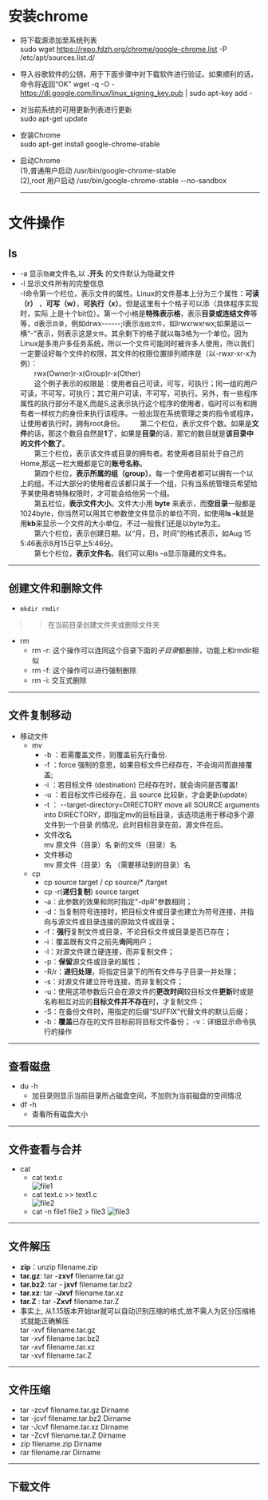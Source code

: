 # 安装chrome
  * 将下载源添加至系统列表  
  sudo wget https://repo.fdzh.org/chrome/google-chrome.list -P /etc/apt/sources.list.d/
  * 导入谷歌软件的公钥，用于下面步骤中对下载软件进行验证。如果顺利的话，命令将返回“OK” 
    wget -q -O - https://dl.google.com/linux/linux_signing_key.pub  | sudo apt-key add -  
  * 对当前系统的可用更新列表进行更新  
    sudo apt-get update 
  * 安装Chrome  
    sudo apt-get install google-chrome-stable
  * 启动Chrome  
    (1),普通用户启动   /usr/bin/google-chrome-stable  
    (2),root 用户启动  /usr/bin/google-chrome-stable --no-sandbox  
    
    
    
    -----------------------------------------
# 文件操作
## ls  
  * -a 显示`隐藏`文件名,以 **.开头** 的文件默认为隐藏文件  
  * -l 显示文件所有的完整信息  
      -l命令第一个栏位，表示文件的属性。Linux的文件基本上分为三个属性：**可读（r）** ，**可写（w）**，**可执行（x）**。但是这里有十个格子可以添（具体程序实现时，实际  上是十个bit位）。第一个小格是**特殊表示格**，表示**目录或连结文件**等等，d表示`目录`，例如drwx------;l表示`连结文件`，如lrwxrwxrwx;如果是以一横“-”表示，则表示这是`文件`。其余剩下的格子就以每3格为一个单位。因为Linux是多用户多任务系统，所以一个文件可能同时被许多人使用，所以我们一定要设好每个文件的权限，其文件的权限位置排列顺序是（以-rwxr-xr-x为例）：  
　　rwx(Owner)r-x(Group)r-x(Other)  
　　这个例子表示的权限是：使用者自己可读，可写，可执行；同一组的用户可读，不可写，可执行；其它用户可读，不可写，可执行。另外，有一些程序属性的执行部分不是X,而是S,这表示执行这个程序的使用者，临时可以有和拥有者一样权力的身份来执行该程序。一般出现在系统管理之类的指令或程序，让使用者执行时，拥有root身份。
　　第二个栏位，表示文件个数。如果是**文件**的话，那这个数目自然是**1**了，如果是**目录**的话，那它的数目就是**该目录中的文件个数了**。  
　　第三个栏位，表示该文件或目录的拥有者。若使用者目前处于自己的Home,那这一栏大概都是它的**账号名称**。  
　　第四个栏位，**表示所属的组（group）**。每一个使用者都可以拥有一个以上的组，不过大部分的使用者应该都只属于一个组，只有当系统管理员希望给予某使用者特殊权限时，才可能会给他另一个组。  
　　第五栏位，**表示文件大小**。文件大小用 **byte** 来表示，而**空目录**一般都是1024byte，你当然可以用其它参数使文件显示的单位不同，如使用**ls –k**就是用**kb**来显示一个文件的大小单位，不过一般我们还是以byte为主。  
　　第六个栏位，表示创建日期。以“月，日，时间”的格式表示，如Aug 15 5:46表示8月15日早上5:46分。  
　　第七个栏位，**表示文件名**。我们可以用ls –a显示隐藏的文件名。
  
 -----------------------------------------------------------------------
## 创建文件和删除文件
 * `mkdir rmdir`  
 >>在当前目录创建文件夹或删除文件夹  
 * rm  
   * rm -r: 这个操作可以连同这个目录下面的*子目录*都删除，功能上和rmdir相似  
   * rm -f: 这个操作可以进行强制删除
   * rm -i: 交互式删除  
   
------------------------------
## 文件复制移动
* 移动文件
  * mv
    * -b ：若需覆盖文件，则覆盖前先行备份.  
    * -f ：force 强制的意思，如果目标文件已经存在，不会询问而直接覆盖;  
    * -i ：若目标文件 (destination) 已经存在时，就会询问是否覆盖!  
    * -u ：若目标文件已经存在，且 source 比较新，才会更新(update)  
    * -t ： --target-directory=DIRECTORY move all SOURCE arguments into DIRECTORY，即指定mv的目标目录，该选项适用于移动多个源文件到一个目录            的情况，此时目标目录在前，源文件在后。  
    * 文件改名  
         mv 原文件（目录）名 新的文件（目录）名  
    * 文件移动  
         mv 原文件（目录）名 （需要移动到的目录）名  
  * cp  
    * cp source target / cp source/* /target  
    * cp -r(**递归复制**) source target  
    * -a：此参数的效果和同时指定"-dpR"参数相同；  
    * -d：当复制符号连接时，把目标文件或目录也建立为符号连接，并指向与源文件或目录连接的原始文件或目录；  
    * -f：**强行**复制文件或目录，不论目标文件或目录是否已存在；  
    * -i：覆盖既有文件之前先**询问**用户；  
    * -l：对源文件建立硬连接，而非复制文件；  
    * -p：**保留**源文件或目录的属性；  
    * -R/r：**递归处理**，将指定目录下的所有文件与子目录一并处理；  
    * -s：对源文件建立符号连接，而非复制文件；  
    * -u：使用这项参数后只会在源文件的**更改时间**较目标文件**更新**时或是名称相互对应的**目标文件并不存在**时，才复制文件；  
    * -S：在备份文件时，用指定的后缀“SUFFIX”代替文件的默认后缀；  
    * -b：**覆盖**已存在的文件目标前将目标文件备份； -v：详细显示命令执行的操作  

--------------------------------------------------------
## 查看磁盘
* du -h  
  * 加目录则显示当前目录所占磁盘空间，不加则为当前磁盘的空间情况
* df -h
  * 查看所有磁盘大小

-------------------------------
## 文件查看与合并
* cat
  * cat text.c  
      ![file1](https://img-blog.csdn.net/20151018153427009)  
  * cat text.c >> text1.c  
      ![file2](https://img-blog.csdn.net/20151018153828307)
  * cat -n file1 file2 > file3
      ![file3](https://img-blog.csdn.net/20151018153638401)

---------------------------------------------
## 文件解压
 * **zip**：unzip filename.zip  
 * **tar.gz**: tar -**zxvf** filename.tar.gz  
 * **tar.bz2**: tar - **jxvf**  filename.tar.bz2  
 * **tar.xz**: tar -**Jxvf**  filename.tar.xz  
 * **tar.Z** : tar -**Zxvf** filename.tar.Z  
 * 事实上, 从1.15版本开始tar就可以自动识别压缩的格式,故不需人为区分压缩格式就能正确解压  
     tar -xvf filename.tar.gz  
     tar -xvf filename.tar.bz2  
     tar -xvf filename.tar.xz  
     tar -xvf filename.tar.Z  
 
 ---------------------------------------------------------------
 ## 文件压缩
 * tar -zcvf filename.tar.gz Dirname
 * tar -jcvf filename.tar.bz2 Dirname
 * tar -Jcvf filename.tar.xz Dirname
 * tar -Zcvf filename.tar.Z Dirname
 * zip filename.zip Dirname
 * rar filename.rar Dirname
 
 ---------------------------------------------------------------------
 ## 下载文件
 

